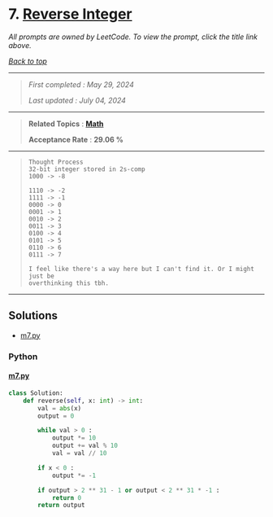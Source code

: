 # 7. [Reverse Integer](<https://leetcode.com/problems/reverse-integer>)

*All prompts are owned by LeetCode. To view the prompt, click the title link above.*

*[Back to top](<../README.md>)*

------

> *First completed : May 29, 2024*
>
> *Last updated : July 04, 2024*

------

> **Related Topics** : **[Math](<by_topic/Math.md>)**
>
> **Acceptance Rate** : **29.06 %**

------

> ```
> Thought Process
> 32-bit integer stored in 2s-comp
> 1000 -> -8
> 
> 1110 -> -2
> 1111 -> -1
> 0000 -> 0
> 0001 -> 1
> 0010 -> 2
> 0011 -> 3
> 0100 -> 4
> 0101 -> 5
> 0110 -> 6
> 0111 -> 7
> 
> I feel like there's a way here but I can't find it. Or I might just be
> overthinking this tbh.
> 
> ```

------

## Solutions

- [m7.py](<../my-submissions/m7.py>)
### Python
#### [m7.py](<../my-submissions/m7.py>)
```Python
class Solution:
    def reverse(self, x: int) -> int:
        val = abs(x)
        output = 0

        while val > 0 :
            output *= 10
            output += val % 10
            val = val // 10

        if x < 0 :
            output *= -1

        if output > 2 ** 31 - 1 or output < 2 ** 31 * -1 :
            return 0
        return output
```

